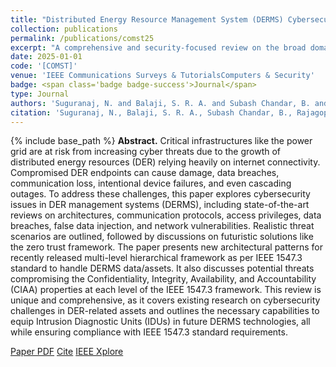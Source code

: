 ```yaml
---
title: "Distributed Energy Resource Management System (DERMS) Cybersecurity Scenarios, Trends, and Potential Technologies: A Review"
collection: publications
permalink: /publications/comst25
excerpt: "A comprehensive and security-focused review on the broad domain of DERMS"
date: 2025-01-01
code: '[COMST]'
venue: 'IEEE Communications Surveys & TutorialsComputers & Security'
badge: <span class='badge badge-success'>Journal</span>
type: Journal
authors: 'Suguranaj, N. and Balaji, S. R. A. and Subash Chandar, B. and Rajagopalan, P. and Kose, U. and Loper, D. C. and Mahfuz, T. and Chakraborty, P. and Ahmad, S. and Kim, T. and <u>Apruzzese, G.</u> and Dubey, A. and Strezoski, L. and Blakely, B. and Ghosh, S. and Bharata Reddy, M. J. and Padullaparti, H. V. and Ranganathan, P.'
citation: 'Suguranaj, N., Balaji, S. R. A., Subash Chandar, B., Rajagopalan, P., Kose, U., Loper, D. C., Mahfuz, T., Chakraborty, P., Ahmad, S., Kim, T., <u>Apruzzese, G.</u>, Dubey, A., Strezoski, L., Blakely, B., Ghosh, S., Bharata Reddy, M. J., Padullaparti, H. V., & Ranganathan, P. (2025). "Distributed Energy Resource Management System (DERMS) Cybersecurity Scenarios, Trends, and Potential Technologies: A Review." <i>IEEE Communications Surveys and Tutorials</i>.'
---
```

{% include base_path %}
<b>Abstract.</b> Critical infrastructures like the power grid are at risk from
increasing cyber threats due to the growth of distributed energy resources (DER) relying heavily on internet connectivity. Compromised DER endpoints can cause damage, data breaches, communication loss, intentional device failures, and even cascading outages. To address these challenges, this paper explores cybersecurity issues in DER management systems (DERMS), including
state-of-the-art reviews on architectures, communication protocols, access privileges, data breaches, false data injection, and
network vulnerabilities. Realistic threat scenarios are outlined, followed by discussions on futuristic solutions like the zero trust framework. The paper presents new architectural patterns for recently released multi-level hierarchical framework as per IEEE 1547.3 standard to handle DERMS data/assets. It also discusses potential threats compromising the Confidentiality, Integrity, Availability, and Accountability (CIAA) properties at each level of the IEEE 1547.3 framework. This review is unique and comprehensive, as it covers existing research on cybersecurity challenges in DER-related assets and outlines the necessary capabilities to equip Intrusion Diagnostic Units (IDUs) in future DERMS technologies, all while ensuring compliance with IEEE 1547.3 standard requirements.

<a class="btn btn-outline-primary my-1 mr-1 btn-sm" href="{{ base_path }}/files/papers/comst25/comst25.pdf" target="_blank" rel="noopener">Paper PDF</a> 
<a class="btn btn-outline-primary my-1 mr-1 btn-sm" href="{{ base_path }}/files/papers/comst25/comst25_cite.html" target="_blank" rel="noopener">Cite</a> 
<a class="btn btn-outline-primary my-1 mr-1 btn-sm" href="" target="_blank" rel="noopener">IEEE Xplore</a>